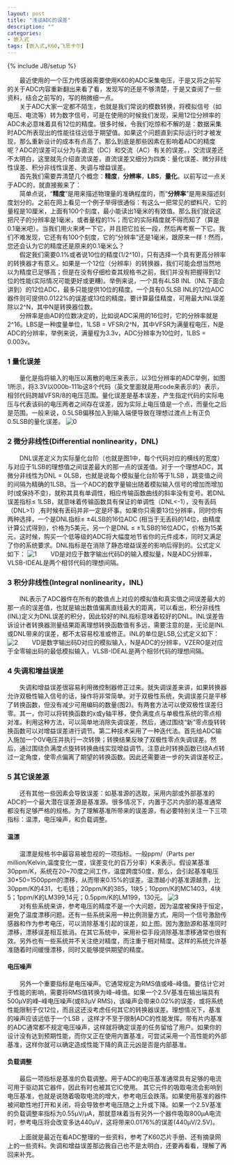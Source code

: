```yaml
---
layout: post
title: "浅谈ADC的误差"
description: ""
categories: 
- 嵌入式
tags: [嵌入式,K60,飞思卡尔]
---
```

{% include JB/setup %}

　　最近使用的一个压力传感器需要使用K60的ADC采集电压，于是又将之前写的关于ADC内容重新翻出来看了看，发现写的还是不够清楚，于是又查阅了一些资料，结合之前写的，写的稍微细一点。  
　　关于ADC大家一定都不陌生，也就是我们常说的模数转换，将模拟信号（如电压、电流等）转为数字信号，可是在使用的时候我们发现，采用12位分辨率的ADC未必意味着具有12位的精度。很多时候，令我们吃惊和不解的是：数据采集时ADC所表现出的性能往往远低于期望值。如果这个问题直到实际运行时才被发现，那么重新设计的成本有点高了。那么到底是那些因素在影响着ADC的精度呢？ADC的误差可以分为与直流（DC）和交流（AC）有关的误差。，交流误差还不太明白，这里就先介绍直流误差，直流误差又细分为四类：量化误差、微分非线性误差、积分非线性误差、失调与增益误差。    
　　首先我们需要弄清楚几个概念：**精度**，**分辨率**，**LBS**，**量化**。以前写过一点关于ADC的，就直接搬来了：    
　　简单点说，“**精度**”是用来描述物理量的准确程度的，而“**分辨率**”是用来描述刻度划分的。之前在网上看见一个例子举得很通俗：有这么一把常见的塑料尺，它的量程是10厘米，上面有100个刻度，最小能读出1毫米的有效值。那么我们就说这把尺子的分辨率是1毫米，或者量程的1%；而它的实际精度就不得而知了（算是0.1毫米吧）。当我们用火来烤一下它，并且把它拉长一段，然后再考察一下它。我们不难发现，它还有有100个刻度，它的“分辨率”还是1毫米，跟原来一样！然而，您还会认为它的精度还是原来的0.1毫米么？  
　　假定我们需要0.1%或者说10位的精度(1/2^10)，只有选择一个具有更高分辨率的转换器才有意义。如果是一个12位（分辨率）的转换器，我们可能会想当然地以为精度已足够高；但是在没有仔细检查其规格书之前，我们并没有把握得到12位的性能(实际情况可能更好或更糟)。举例来说，一个具有4LSB INL（INL下面会讲到）的12位ADC，最多只能提供10位的精度。一个具有0.5LSB INL的12位ADC器件则可提供0.0122%的误差或13位的精度。要计算最佳精度，可用最大INL误差除以2^N，其中N是转换器位数。  
　　分辨率是由AD的位数决定的，比如说ADC采用的16位时，它的分辨率就是2^16。LBS是一种度量单位，1LSB = VFSR/2^N，其中VFSR为满量程电压，N是ADC的分辨率，举例来说，满量程为3.3v，ADC分辨率为10位时，1LBS = 0.003v。
### 1 量化误差
　　量化是指将输入的电压以离散的电压来表示，以3位分辨率的ADC举例，如图1所示，将3.3V以000b-111b这8个代码（英文里面就是用code来表示的）表示，相邻代码跨越VFSR/8的电压范围。量化误差是基本误差，产生指定代码的实际电压与代表该码的电压两者之间存在误差，因为实际上电压值是一个点，而量化之后是范围。一般来说，0.5LSB偏移加入到输入端便导致在理想过渡点上有正负0.5LSB的量化误差。
![0](http://github-blog.qiniudn.com/2014-07-31-adc-0.PNG)
### 2 微分非线性(Differential nonlinearity，DNL)

　　DNL误差定义为实际量化台阶（也就是图1中，每个代码对应的横线的宽度）与对应于1LSB的理想值之间误差最大的那一点的误差值。对于一个理想ADC，其微分非线性为DNL = 0LSB，也就是说每个模拟量化台阶等于1LSB ，跳变值之间的间隔为精确的1LSB。当一个ADC的数字量输出随着模拟输入信号的增加而增加时(或保持不变)，就称其具有单调性，相应传输函数曲线的斜率没有变号。若DNL误差指标≤ 1LSB，就意味着传输函数具有保证的单调性（DNL<-1），没有丢码（DNL>1）,有时候有丢码并非一定是坏事。如果你只需要13位分辨率，同时你有两种选择，一个是DNL指标≤ ±4LSB的16位ADC (相当于无丢码的14位，由精度计算公式得到)，价格为5美元，另一个是DNL ≤ ±1LSB的16位ADC，价格为15美元，这时候，购买一个低等级的ADC将大幅度地节省你的元件成本，同时又满足了你的系统要求。DNL指标是在消除了静态增益误差的影响后得到的。公式定义如下：
![1](http://github-blog.qiniudn.com/2014-07-31-adc-1.PNG)
　　VD是对应于数字输出代码D的输入模拟量，N是ADC分辨率，VLSB-IDEAL是两个相邻代码的理想间隔。
### 3 积分非线性(Integral nonlinearity，INL)
　　INL表示了ADC器件在所有的数值点上对应的模拟值和真实值之间误差最大的那一点的误差值，也就是输出数值偏离直线最大的距离，可以看出，积分非线性(INL)定义为DNL误差的积分，因此较好的INL指标意味着较好的DNL。INL误差告诉设计者转换器测量结果距离理想转换函数值有多远，需要注意的是，无论是INL或DNL带来的误差，都不太容易校准或修正。INL的单位是LSB,公式定义如下：
![2](http://github-blog.qiniudn.com/2014-07-31-adc-2.PNG)
　　VD是数字输出码D对应的模拟输入，N是ADC的分辨率，VZERO是对应于全零输出码的最低模拟输入，VLSB-IDEAL是两个相邻代码的理想间隔。

### 4 失调和增益误差

　　失调和增益误差很容易利用微控制器修正过来。就失调误差来讲，如果转换器允许双极性输入信号的话，操作将非常简单。对于双极性系统，失调误差只是平移了转换函数，但没有减少可用编码的数量(图2)。有两套方法可以使双极性误差归零。其一，你可以将转换函数的x或y轴平移，使负满度点与单极性系统的零点相对准。利用这种方法，可以简单地消除失调误差，然后，通过围绕“新”零点旋转转换函数可以对增益误差进行调节。第二种技术采用了一种迭代法。首先给ADC输入施加一个0V电压并执行一次转换；转换结果反映了双极性零点失调误差。然后，通过围绕负满度点旋转转换曲线实现增益调节。注意此时转换函数已绕A点转过一定角度，使零点偏离了期望的转换函数。因此还需要进一步的失调误差校正。

### 5 其它误差源
　　还有其他一些因素会导致误差：如基准源的选取，采用内部或外部基准的ADC的一个最大潜在误差源是基准源。很多情况下，内置于芯片内部的基准通常都没有足够严格的规格。为了理解基准所带来的误差源，有必要特别关注一下三项指标：温漂，电压噪声，和负载调整。  
#### 温漂 ###
　　温漂是规格书中最容易被忽视的一项指标。一般ppm/（Parts per million/Kelvin,温度变化一度，误差变化的百万分率）K来表示。假设某基准30ppm/K，系统在20~70度之间工作，温度跨度50度，那么，会引起基准电压30*50=1500ppm的漂移，从而带来0.15%的误差。温漂越小的基准源越贵，比30ppm/K的431，七毛钱；20ppm/K的385，1块5；10ppm/K的MC1403，4块5；1ppm/K的LM399,14元；0.5ppm/K的LM199，130元。
![3](http://github-blog.qiniudn.com/2014-07-31-adc-3.PNG)  
　　对有些系统来讲，参考电压的精度不是一个大问题，因为温度被保持于恒定，避免了温度漂移问题。还有一些系统采用一种比例测量方式，用同一个信号激励传感器和作为参考电压，可以消除基准引起的误差，如上图。因为激励源和基准同时漂移，漂移误差相互抵消。在其它系统中，采用补偿手段消除基准漂移通常也很有效。另外也有一些系统并不关注绝对精度，而注重于相对精度。这样的系统允许基准随着时间缓慢漂移，同时又能够提供期望的精度。  
#### 电压噪声 ####
　　另外一个重要指标是电压噪声。它通常规定为RMS值或峰–峰值。要估计它对于性能的影响，需要将RMS值转换为峰–峰值。如果一个2.5V基准在输出端具有500µV的峰–峰电压噪声(或83µV RMS)，该噪声会带来0.02%的误差，或将系统性能限制于仅12位，而且这还没考虑任何其它的转换器误差。理想情况下，基准的噪声应该远低于一个LSB ，这样才不至于限制ADC的性能发挥。带有片内基准的ADC通常都不规定电压噪声，这样就将确定误差的任务留给了用户。如果你的设计没有达到预期性能，而你又正在使用内置基准，可尝试采用一个高性能的外部基准，这样你就可以确定造成性能下降的真正元凶是否是内部基准。  
#### 负载调整 ####
　　最后一项指标是基准的负载调整。用于ADC的电压基准通常具有足够的电流可用于驱动其它器件，因此有时也被其它IC使用。 其它元件的吸取电流会影响到电压基准，也就是说随着吸取电流的增大，参考电压会跌落。如果使用基准的器件被间歇性地打开和关闭，将会导致参考电压随之上升或下降。如果一个2.5V基准的负载调整率指标为0.55µV/µA，那就意味着当有另外一个器件吸取800µA电流时，参考电压将会改变多达440µV，这将带来0.0176%的误差(440µV/2.5V)。

　　上面就是最近在看ADC整理的一些资料，参考了K60芯片手册、还有摘录网上的一些资料。失调和增益误差那边我自己也不是太明白，还要再看看，理解了再回来补充。